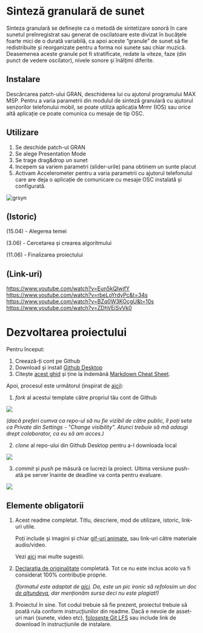 # Sinteză granulară de sunet
Sinteza granulară se definește ca o metodă de sintetizare sonoră în care sunetul preînregistrat sau generat de oscilatoare este divizat în bucăţele foarte mici de o durată variabilă, ca apoi aceste ”granule” de sunet să fie redistribuite și reorganizate pentru a forma noi sunete sau chiar muzică. Deasemenea aceste granule pot fi stratificate, redate la viteze, faze (din punct de vedere oscilator), nivele sonore şi înălţimi diferite.

## Instalare
Descărcarea patch-ului GRAN, deschiderea lui cu ajutorul programului MAX MSP. Pentru a varia parametrii din modulul de sinteză granulară cu ajutorul senzorilor telefonului mobil, se poate utiliza aplicația Mrmr (IOS) sau orice altă aplicație ce poate comunica cu mesaje de tip OSC.

## Utilizare
1. Se deschide patch-ul GRAN
2. Se alege Presentation Mode
3. Se trage drag&drop un sunet
4. Incepem sa variem parametri (slider-urile) pana obtinem un sunte placut
5. Activam Accelerometer pentru a varia parametrii cu ajutorul telefonului care are deja o aplicație de comunicare cu mesaje OSC instalată și configurată.

![grsyn](https://user-images.githubusercontent.com/32812728/121760800-3f431c00-cb35-11eb-9205-8663026713a1.jpg)


## (Istoric)

(15.04) - Alegerea temei

(3.06) - Cercetarea și crearea algoritmului

(11.06) - Finalizarea proiectului

## (Link-uri)
https://www.youtube.com/watch?v=Eun5kQIwjfY
https://www.youtube.com/watch?v=rbeLoYrdyPc&t=34s
https://www.youtube.com/watch?v=BZq0W3KOcgU&t=10s
https://www.youtube.com/watch?v=ZDhVEiSvVk0

# Dezvoltarea proiectului

Pentru început:

1. Creează-ți cont pe Github
2. Download și install [Github Desktop](https://desktop.github.com/)
3. Citește [acest ghid](https://charlesmartin.com.au/blog/2020/08/09/student-project-repository) și ține la îndemână [Markdown Cheat Sheet](https://www.markdownguide.org/cheat-sheet).

Apoi, procesul este următorul (inspirat de [aici](https://cs.anu.edu.au/courses/comp1720/deliverables/05-major-project/#submission-process)):

1. *fork* al acestui template către propriul tău cont de Github

![](assets/fork.gif)

_(dacă preferi cumva ca repo-ul să nu fie vizibil de către public, îl poți seta ca Private din Settings - "Change visibility". Atunci trebuie să mă adaugi drept colaborator, ca eu să am acces.)_

2. *clone* al repo-ului din Github Desktop pentru a-l downloada local

![](assets/clone.gif)

3. *commit* și *push* pe măsură ce lucrezi la proiect. Ultima versiune push-ată pe server înainte de deadline va conta pentru evaluare.

![](assets/commit.gif)

## Elemente obligatorii

1. Acest readme completat. Titlu, descriere, mod de utilizare, istoric, link-uri utile.

   Poți include și imagini și chiar [gif-uri animate](https://www.screentogif.com/), sau link-uri către materiale audio/video.
   
   Vezi [aici](https://charlesmartin.com.au/blog/2020/08/09/student-project-repository) mai multe sugestii.

2. [Declarația de originalitate](statement-of-originality.yml) completată. Tot ce nu este inclus acolo va fi considerat 100% contribuție proprie.

    *(formatul este adaptat de [aici](https://gitlab.cecs.anu.edu.au/comp1720/2018/comp1720-2018-major-project/-/blob/master/statement-of-originality.yml). Da, este un pic ironic să refolosim un doc [de altundeva](https://cs.anu.edu.au/courses/comp1720/resources/faq/#how-do-i-fill-out-my-statement-of-originality), dar menționăm sursa deci nu este plagiat!)*

3. Proiectul în sine. Tot codul trebuie să fie prezent, proiectul trebuie să poată rula conform instrucțiunilor din readme. Dacă e nevoie de asset-uri mari (sunete, video etc), [folosește Git LFS](https://git-lfs.github.com/) sau include link de download în instrucțiunile de instalare.

